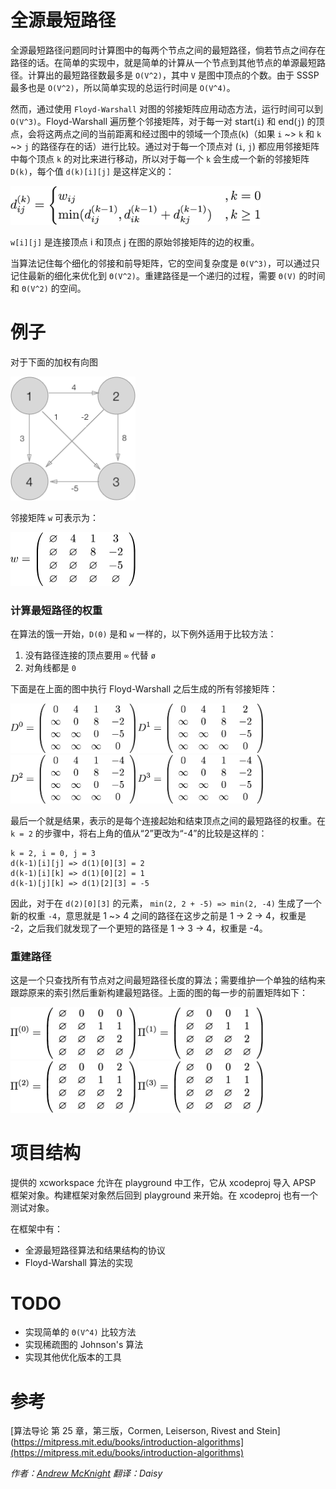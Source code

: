 # 全源最短路径

全源最短路径问题同时计算图中的每两个节点之间的最短路径，倘若节点之间存在路径的话。在简单的实现中，就是简单的计算从一个节点到其他节点的单源最短路径。计算出的最短路径数最多是 `O(V^2)`，其中 `V` 是图中顶点的个数。由于 SSSP 最多也是 `O(V^2)`，所以简单实现的总运行时间是 `O(V^4)`。

然而，通过使用 `Floyd-Warshall` 对图的邻接矩阵应用动态方法，运行时间可以到 `O(V^3)`。Floyd-Warshall 遍历整个邻接矩阵，对于每一对 start(`i`) 和 end(`j`) 的顶点，会将这两点之间的当前距离和经过图中的领域一个顶点(`k`)（如果 `i` ~> `k` 和 `k` ~> `j` 的路径存在的话）进行比较。通过对于每一个顶点对 (`i`, `j`) 都应用邻接矩阵中每个顶点 `k` 的对比来进行移动，所以对于每一个 `k` 会生成一个新的邻接矩阵 `D(k)`，每个值 `d(k)[i][j]` 是这样定义的：

<img src="img/weight_comparison_formula.png" width="400px" />

`w[i][j]` 是连接顶点 i 和顶点 j 在图的原始邻接矩阵的边的权重。

当算法记住每个细化的邻接和前导矩阵，它的空间复杂度是 `Θ(V^3)`，可以通过只记住最新的细化来优化到 `Θ(V^2)`。重建路径是一个递归的过程，需要 `Θ(V)` 的时间和 `Θ(V^2)` 的空间。

# 例子

对于下面的加权有向图

<img src="img/example_graph.png" width="200px" />

邻接矩阵 `w` 可表示为：

<img src="img/original_adjacency_matrix.png" width="200px" />

### 计算最短路径的权重

在算法的饿一开始，`D(0)` 是和 `w` 一样的，以下例外适用于比较方法：

1. 没有路径连接的顶点要用 `∞` 代替 `ø`
2. 对角线都是 `0`

下面是在上面的图中执行 Floyd-Warshall 之后生成的所有邻接矩阵：

<img src="img/d0.png" width="200px" />
<img src="img/d1.png" width="200px" />

<img src="img/d2.png" width="200px" />
<img src="img/d3.png" width="200px" />

最后一个就是结果，表示的是每个连接起始和结束顶点之间的最短路径的权重。在 `k = 2` 的步骤中，将右上角的值从“2”更改为“-4”的比较是这样的：

	k = 2, i = 0, j = 3
	d(k-1)[i][j] => d(1)[0][3] = 2
	d(k-1)[i][k] => d(1)[0][2] = 1
	d(k-1)[j][k] => d(1)[2][3] = -5

因此，对于在 `d(2)[0][3]` 的元素， `min(2, 2 + -5) => min(2, -4)` 生成了一个新的权重 `-4`，意思就是 1 ~> 4 之间的路径在这步之前是 1 -> 2 -> 4，权重是 -2，之后我们就发现了一个更短的路径是 1 -> 3 -> 4，权重是 -4。

### 重建路径

这是一个只查找所有节点对之间最短路径长度的算法；需要维护一个单独的结构来跟踪原来的索引然后重新构建最短路径。上面的图的每一步的前置矩阵如下：

<img src="img/pi0.png" width="200px" />
<img src="img/pi1.png" width="200px" />

<img src="img/pi2.png" width="200px" />
<img src="img/pi3.png" width="200px" />

# 项目结构

提供的 xcworkspace 允许在 playground 中工作，它从 xcodeproj 导入 APSP 框架对象。构建框架对象然后回到 playground 来开始。在 xcodeproj 也有一个测试对象。

在框架中有：

- 全源最短路径算法和结果结构的协议
- Floyd-Warshall 算法的实现

# TODO

- 实现简单的 `Θ(V^4)` 比较方法
- 实现稀疏图的 Johnson's 算法
- 实现其他优化版本的工具

# 参考

[算法导论 第 25 章，第三版，Cormen, Leiserson, Rivest and Stein](https://mitpress.mit.edu/books/introduction-algorithms](https://mitpress.mit.edu/books/introduction-algorithms)

*作者：[Andrew McKnight](https://github.com/armcknight) 翻译：Daisy*

